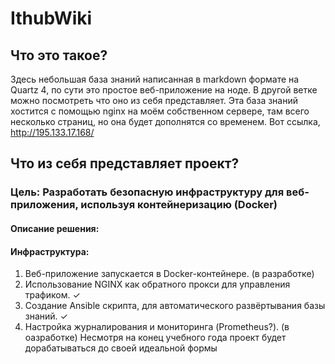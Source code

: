 # IthubWiki
## Что это такое?
Здесь небольшая база знаний написанная в markdown формате на Quartz 4, по сути это простое веб-приложение на ноде. В другой ветке можно посмотреть что оно из себя представляет. Эта база знаний хостится с помощью nginx на моём собственном сервере, там всего несколько страниц, но она будет дополнятся со временем. Вот ссылка, http://195.133.17.168/ 
## Что из себя представляет проект?
### Цель: Разработать безопасную инфраструктуру для веб-приложения, используя контейнеризацию (Docker)
#### Описание решения:
#### Инфраструктура:
1. Веб-приложение запускается в Docker-контейнере. (в разработке)
2. Использование NGINX как обратного прокси для управления трафиком. ✓
3. Создание Ansible скрипта, для автоматического развёртывания базы знаний. ✓
4. Настройка журналирования и мониторинга (Prometheus?). (в оазработке)
Несмотря на конец учебного года проект будет дорабатываться до своей идеальной формы
